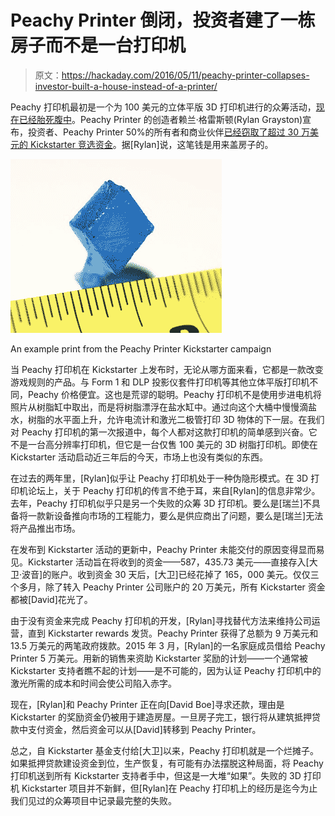 # Peachy Printer 倒闭，投资者建了一栋房子而不是一台打印机

> 原文：<https://hackaday.com/2016/05/11/peachy-printer-collapses-investor-built-a-house-instead-of-a-printer/>

Peachy 打印机最初是一个为 100 美元的立体平版 3D 打印机进行的众筹活动，[现在已经胎死腹中](https://www.kickstarter.com/projects/117421627/the-peachy-printer-the-first-100-3d-printer-and-sc/posts/1572573)。Peachy Printer 的创造者赖兰·格雷斯顿(Rylan Grayston)宣布，投资者、Peachy Printer 50%的所有者和商业伙伴[已经窃取了超过 30 万美元的 Kickstarter 竞选资金](http://www.peachyprinter.com/)。据[Rylan]说，这笔钱是用来盖房子的。

[![An example print from the Peachy Printer Kickstarter campaign](img/df7b94c91f188fe92e54ebff77112ea9.png)](https://hackaday.com/wp-content/uploads/2016/05/peachy.png)

An example print from the Peachy Printer Kickstarter campaign

当 Peachy 打印机在 Kickstarter 上发布时，无论从哪方面来看，它都是一款改变游戏规则的产品。与 Form 1 和 DLP 投影仪套件打印机等其他立体平版打印机不同，Peachy 价格便宜。这也是荒谬的聪明。Peachy 打印机不是使用步进电机将照片从树脂缸中取出，而是将树脂漂浮在盐水缸中。通过向这个大桶中慢慢滴盐水，树脂的水平面上升，允许电流计和激光二极管打印 3D 物体的下一层。在我们对 Peachy 打印机的第一次报道中，每个人都对这款打印机的简单感到兴奋。它不是一台高分辨率打印机，但它是一台仅售 100 美元的 3D 树脂打印机。即使在 Kickstarter 活动启动近三年后的今天，市场上也没有类似的东西。

在过去的两年里，[Rylan]似乎让 Peachy 打印机处于一种伪隐形模式。在 3D 打印机论坛上，关于 Peachy 打印机的传言不绝于耳，来自[Rylan]的信息非常少。去年，Peachy 打印机似乎只是另一个失败的众筹 3D 打印机。要么是[瑞兰]不具备将一款新设备推向市场的工程能力，要么是供应商出了问题，要么是[瑞兰]无法将产品推出市场。

在发布到 Kickstarter 活动的更新中，Peachy Printer 未能交付的原因变得显而易见。Kickstarter 活动旨在将收到的资金——587，435.73 美元——直接存入[大卫·波音]的账户。收到资金 30 天后，[大卫]已经花掉了 165，000 美元。仅仅三个多月，除了转入 Peachy Printer 公司账户的 20 万美元，所有 Kickstarter 资金都被[David]花光了。

由于没有资金来完成 Peachy 打印机的开发，[Rylan]寻找替代方法来维持公司运营，直到 Kickstarter rewards 发货。Peachy Printer 获得了总额为 9 万美元和 13.5 万美元的两笔政府拨款。2015 年 3 月，[Rylan]的一名家庭成员借给 Peachy Printer 5 万美元。用新的销售来资助 Kickstarter 奖励的计划——一个通常被 Kickstarter 支持者瞧不起的计划——是不可能的，因为认证 Peachy 打印机中的激光所需的成本和时间会使公司陷入赤字。

现在，[Rylan]和 Peachy Printer 正在向[David Boe]寻求还款，理由是 Kickstarter 的奖励资金仍被用于建造房屋。一旦房子完工，银行将从建筑抵押贷款中支付资金，然后资金可以从[David]转移到 Peachy Printer。

总之，自 Kickstarter 基金支付给[大卫]以来，Peachy 打印机就是一个烂摊子。如果抵押贷款建设资金到位，生产恢复，有可能有办法摆脱这种局面，将 Peachy 打印机送到所有 Kickstarter 支持者手中，但这是一大堆“如果”。失败的 3D 打印机 Kickstarter 项目并不新鲜，但[Rylan]在 Peachy 打印机上的经历是迄今为止我们见过的众筹项目中记录最完整的失败。